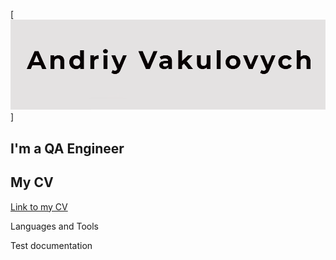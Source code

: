 [![Header](https://github.com/Meiliger/Meiliger/blob/main/assets/Frame.png)]

## I'm a QA Engineer

## My CV
[Link to my CV](https://drive.google.com/file/d/1pk5SjMyDJVW5H1PE7sQgJ7opOp5ZhvjW/view?usp=share_link)

Languages and Tools

Test documentation